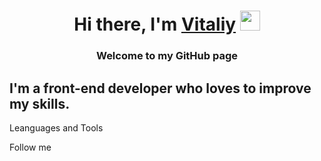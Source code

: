 <h1 align="center">Hi there, I'm <a href=http://mypersportf.ru/ target="_blank">Vitaliy</a> 
<img src="https://github.com/blackcater/blackcater/raw/main/images/Hi.gif" height="32"/></h1>
<h3 align="center">Welcome to my GitHub page</h3>

## I'm a front-end developer who loves to improve my skills.


Leanguages and Tools

Follow me
